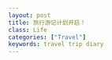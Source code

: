 ```yaml
---
layout: post
title: 旅行游记计划开启！
class: Life
categories: ["Travel"]
keywords: travel trip diary
---
```


